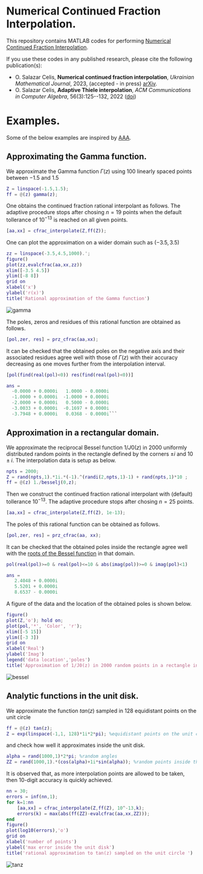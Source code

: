 # Numerical Continued Fraction Interpolation.

This repository contains MATLAB codes for performing [Numerical Continued Fraction Interpolation](https://doi.org/10.48550/arXiv.2109.10529).

If you use these codes in any published research, please cite the following publication(s):
* O. Salazar Celis, **Numerical continued fraction interpolation**, *Ukrainian Mathematical Journal*, 2023, (accepted - in press) [arXiv](https://doi.org/10.48550/arXiv.2109.10529).
* O. Salazar Celis, **Adaptive Thiele interpolation**, *ACM Communications in Computer Algebra*, 56(3):125--132, 2022 ([doi](https://doi.org/10.1145/3594252.3594254))


# Examples.
Some of the below examples are inspired by [AAA](https://doi.org/10.1137/16M1106122).

## Approximating the Gamma function.
We approximate the Gamma function $\Gamma(z)$ using 100 linearly spaced points between $-1.5$ and $1.5$
```matlab
Z = linspace(-1.5,1.5);
ff = @(z) gamma(z);
```
One obtains the continued fraction rational interpolant as follows. The adaptive procedure stops after chosing $n=19$ points when the default tollerance of $10^{-13}$ is reached on all given points.
```matlab
[aa,xx] = cfrac_interpolate(Z,ff(Z));
```
One can plot the approximation on a wider domain such as ($-3.5, 3.5)$
```matlab
zz = linspace(-3.5,4.5,1000).';
figure()
plot(zz,evalcfrac(aa,xx,zz))
xlim([-3.5 4.5])
ylim([-8 8])
grid on
xlabel('x')
ylabel('r(x)')
title('Rational approximation of the Gamma function')
```
![gamma](https://github.com/oscelis/numerical_continued_fraction_interpolation/assets/7952417/b46fd555-8d59-4c49-868e-506236de9868)

The poles, zeros and residues of this rational function are obtained as follows.
```matlab
[pol,zer, res] = prz_cfrac(aa,xx);
```
It can be checked that the obtained poles on the negative axis and their associated residues agree well with those of $\Gamma(z)$ with their accuracy decreasing as one moves further from the interpolation interval. 
```matlab
[pol(find(real(pol)<0)) res(find(real(pol)<0))]
```
```matlab
ans =
  -0.0000 + 0.0000i   1.0000 - 0.0000i
  -1.0000 + 0.0000i  -1.0000 + 0.0000i
  -2.0000 + 0.0000i   0.5000 - 0.0000i
  -3.0033 + 0.0000i  -0.1697 + 0.0000i
  -3.7948 + 0.0000i   0.0368 - 0.0000i```
```

## Approximation in a rectangular domain.
We approximate the reciprocal Bessel function $1/J0(z)$ in $2000$ uniformly distributed random points in the rectangle defined by the corners $±i$ and $10±i$.
 The interpolation data is setup as below. 
```matlab
npts = 2000;
Z = rand(npts,1).*1i.*(-1).^(randi(2,npts,1)-1) + rand(npts,1)*10 ;
ff = @(z) 1./besselj(0,z);
```
Then we construct the continued fraction rational interpolant with (default) tollerance $10^{-13}$. The adaptive procedure stops after chosing $n=25$ points.

```matlab
[aa,xx] = cfrac_interpolate(Z,ff(Z), 1e-13);
```
The poles of this rational function can be obtained as follows.
```matlab
[pol,zer, res] = prz_cfrac(aa, xx);
```
It can be checked that the obtained poles inside the rectangle agree well with the [roots of the Bessel function](https://mathworld.wolfram.com/BesselFunctionZeros.html) in that domain.
```matlab
pol(real(pol)>=0 & real(pol)<=10 & abs(imag(pol))>=0 & imag(pol)<1)
```
```matlab
ans =
   2.4048 + 0.0000i
   5.5201 + 0.0000i
   8.6537 - 0.0000i
```
A figure of the data and the location of the obtained poles is shown below.
```matlab
figure()
plot(Z,'o'); hold on;
plot(pol,'*', 'Color', 'r');
xlim([-5 15])
ylim([-3 3])
grid on
xlabel('Real')
ylabel('Imag')
legend('data location','poles')
title('Approximation of 1/J0(z) in 2000 random points in a rectangle in the complex plane')
```
![bessel](https://github.com/oscelis/numerical_continued_fraction_interpolation/assets/7952417/d0cc58af-923e-49e6-b8cf-e664cb64effb)

## Analytic functions in the unit disk.
We approximate the function $tan(z)$ sampled in 128 equidistant points on the unit circle 
```matlab
ff = @(z) tan(z);
Z = exp(linspace(-1,1, 128)*1i*2*pi); %equidistant points on the unit circle
```
and check how well it approximates inside the unit disk.
```matlab
alpha = rand(1000,1)*2*pi; %random angles
ZZ = rand(1000,1).*(cos(alpha)+1i*sin(alpha)); %random points inside the unit disk
```
It is observed that, as more interpolation points are allowed to be taken, then 10-digit accuracy is quickly achieved.  
```matlab
nn = 30;
errors = inf(nn,1);
for k=1:nn
    [aa,xx] = cfrac_interpolate(Z,ff(Z), 10^-13,k);
    errors(k) = max(abs(ff(ZZ)-evalcfrac(aa,xx,ZZ)));
end
figure()
plot(log10(errors),'o')
grid on
xlabel('number of points')
ylabel('max error inside the unit disk')
title('rational approximation to tan(z) sampled on the unit circle ')
```
![tanz](https://github.com/oscelis/numerical_continued_fraction_interpolation/assets/7952417/4b0cc71c-c320-4b9e-930c-1631ba3238c4)


